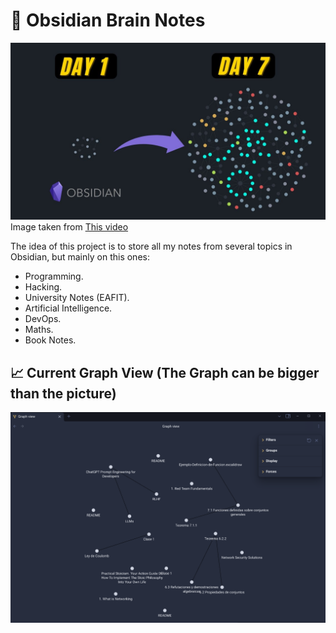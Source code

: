 # 🧠 Obsidian Brain Notes
![Icon](icon.jpg)
	Image taken from [This video](https://www.google.com/url?sa=i&url=https%3A%2F%2Fwww.youtube.com%2Fwatch%3Fv%3DXxJZvfo8FOw&psig=AOvVaw0QaLoJRH6dzBBT2Yp9jRyE&ust=1693791794013000&source=images&cd=vfe&opi=89978449&ved=0CBIQjhxqFwoTCPi_sKOojYEDFQAAAAAdAAAAABAQ)

The idea of this project is to store all my notes from several topics in Obsidian, but mainly on this ones:
- Programming.
- Hacking.
- University Notes (EAFIT).
- Artificial Intelligence.
- DevOps.
- Maths.
- Book Notes.

## 📈 Current Graph View (The Graph can be bigger than the picture)
![Project Graph View](GraphView.png)